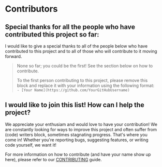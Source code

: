 # Contributors

## Special thanks for all the people who have contributed this project so far:

I would like to give a special thanks to all of the people below who have contributed to this project and to all of those who will contribute to it moving forward.

> None so far; you could be the first! See the section below on how to contribute.
>
> To the first person contributing to this project, please remove this block and replace it with your information using the following format: `- [Your Name](https://github.com/YourGitHubUsername)`

## I would like to join this list! How can I help the project?

We appreciate your enthusiam and would love to have your contribution! We are constantly looking for ways to improve this project and often suffer from (code) writers block, sometimes stagnating progress. That's where you come in! Whether you're reporting bugs, suggesting features, or writing code yourself, we want it!

For more information on how to contribute (and have your name show up here), please refer to our [CONTRIBUTING](CONTRIBUTING.md) guide.
